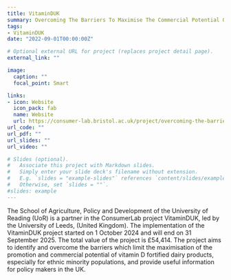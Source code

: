 ```yaml
---
title: VitaminDUK
summary: Overcoming The Barriers To Maximise The Commercial Potential Of Vitamin D Fortified Dairy Products In The United Kingdom
tags:
- VitaminDUK
date: "2022-09-01T00:00:00Z"

# Optional external URL for project (replaces project detail page).
external_link: ""

image:
  caption: ""
  focal_point: Smart

links:
- icon: Website
  icon_pack: fab  
  name: Website
  url: https://consumer-lab.bristol.ac.uk/project/overcoming-the-barriers-to-maximise-the-commercial-potential-of-vitamin-d-fortified-dairy-products-in-the-united-kingdom/
url_code: ""
url_pdf: ""
url_slides: ""
url_video: ""

# Slides (optional).
#   Associate this project with Markdown slides.
#   Simply enter your slide deck's filename without extension.
#   E.g. `slides = "example-slides"` references `content/slides/example-slides.md`.
#   Otherwise, set `slides = ""`.
#slides: example
---
```


The School of Agriculture, Policy and Development of the University of Reading (UoR) is a partner in the ConsumerLab project VitaminDUK, led by the University of Leeds, (United Kingdom). The implementation of the VitaminDUK project started on 1 October 2024 and will end on 31 September 2025. The total value of the project is £54,414. The project aims to identify and overcome the barriers which limit the maximisation of the promotion and commercial potential of vitamin D fortified dairy products, especially for ethnic minority populations, and provide useful information for policy makers in the UK.
